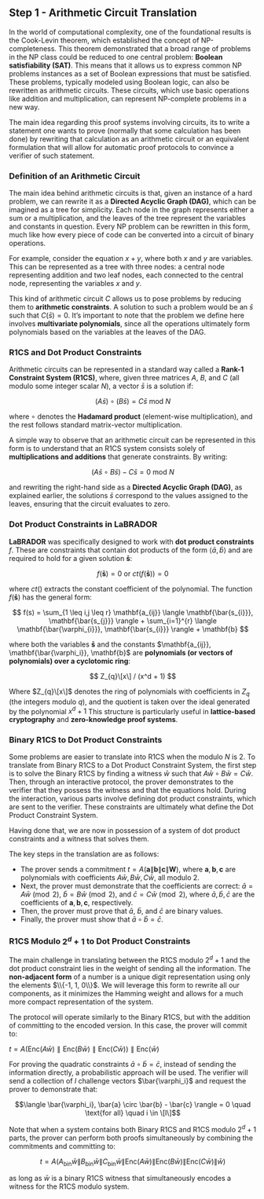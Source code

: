 ## Step 1 - Arithmetic Circuit Translation

In the world of computational complexity, one of the foundational results is the Cook-Levin theorem, which established the concept of NP-completeness. This theorem demonstrated that a broad range of problems in the NP class could be reduced to one central problem: **Boolean satisfiability (SAT)**. This means that it allows us to express common NP problems instances as a set of Boolean expressions that must be satisfied. These problems, typically modeled using Boolean logic, can also be rewritten as arithmetic circuits. These circuits, which use basic operations like addition and multiplication, can represent NP-complete problems in a new way.

The main idea regarding this proof systems involving circuits, its to write a statement one wants to prove (normally that some calculation has been done) by rewriting that calculation as an arithmetic circuit or an equivalent formulation that will allow for automatic proof protocols to convince a verifier of such statement.

### Definition of an Arithmetic Circuit

The main idea behind arithmetic circuits is that, given an instance of a hard problem, we can rewrite it as a **Directed Acyclic Graph (DAG)**, which can be imagined as a tree for simplicity. Each node in the graph represents either a sum or a multiplication, and the leaves of the tree represent the variables and constants in question. Every NP problem can be rewritten in this form, much like how every piece of code can be converted into a circuit of binary operations.

For example, consider the equation $x + y$, where both $x$ and $y$ are variables. This can be represented as a tree with three nodes: a central node representing addition and two leaf nodes, each connected to the central node, representing the variables $x$ and $y$.

This kind of arithmetic circuit $C$ allows us to pose problems by reducing them to **arithmetic constraints**. A solution to such a problem would be an $\bar{s}$ such that $C(\bar{s}) = 0$. It’s important to note that the problem we define here involves **multivariate polynomials**, since all the operations ultimately form polynomials based on the variables at the leaves of the DAG.

### R1CS and Dot Product Constraints

Arithmetic circuits can be represented in a standard way called a **Rank-1 Constraint System (R1CS)**, where, given three matrices $A$, $B$, and $C$ (all modulo some integer scalar $N$), a vector $\bar{s}$ is a solution if:

$$
(A \bar{s}) \circ (B \bar{s}) = C \bar{s} \text{ mod } N
$$

where $\circ$ denotes the **Hadamard product** (element-wise multiplication), and the rest follows standard matrix-vector multiplication.  

A simple way to observe that an arithmetic circuit can be represented in this form is to understand that an R1CS system consists solely of **multiplications and additions** that generate constraints. By writing:

$$
(A\bar{s} \circ B\bar{s}) - C\bar{s} = 0 \text{ mod } N
$$

and rewriting the right-hand side as a **Directed Acyclic Graph (DAG)**, as explained earlier, the solutions $\bar{s}$ correspond to the values assigned to the leaves, ensuring that the circuit evaluates to zero.

### Dot Product Constraints in LaBRADOR

**LaBRADOR** was specifically designed to work with **dot product constraints** $f$. These are constraints that contain dot products of the form $\langle \bar{a}, \bar{b} \rangle$ and are required to hold for a given solution $\mathbf{\bar{s}}$:

$$
f(\mathbf{\bar{s}})=0 \text{ or } ct(f(\mathbf{\bar{s}})) = 0
$$

where $ct()$ extracts the constant coefficient of the polynomial. The function $f(\mathbf{\bar{s}})$ has the general form:

$$
f(s) = \sum_{1 \leq i,j \leq r} \mathbf{a_{ij}} \langle \mathbf{\bar{s_{i}}}, \mathbf{\bar{s_{j}}} \rangle + \sum_{i=1}^{r} \langle \mathbf{\bar{\varphi_{i}}}, \mathbf{\bar{s_{i}}} \rangle + \mathbf{b}
$$

where both the variables $\mathbf{\bar{s}}$ and the constants $\mathbf{a_{ij}}, \mathbf{\bar{\varphi_i}}, \mathbf{b}$ are **polynomials (or vectors of polynomials) over a cyclotomic ring**:

$$
Z_{q}\[x\] / (x^d + 1)
$$

Where $Z_{q}\[x\]$ denotes the ring of polynomials with coefficients in $Z_{q}$ (the integers modulo $q$), and the quotient is taken over the ideal generated by the polynomial $x^d + 1$
This structure is particularly useful in **lattice-based cryptography** and **zero-knowledge proof systems**.


### Binary R1CS to Dot Product Constraints

Some problems are easier to translate into R1CS when the modulo $N$ is $2$. To translate from Binary R1CS to a Dot Product Constraint System, the first step is to solve the Binary R1CS by finding a witness $\bar{w}$ such that $A \bar{w} \circ B \bar{w} = C \bar{w}$. Then, through an interactive protocol, the prover demonstrates to the verifier that they possess the witness and that the equations hold. During the interaction, various parts involve defining dot product constraints, which are sent to the verifier. These constraints are ultimately what define the Dot Product Constraint System.

Having done that, we are now in possession of a system of dot product constraints and a witness that solves them.

The key steps in the translation are as follows:
- The prover sends a commitment $t = A(\mathbf{a} \lVert \mathbf{b} \lVert \mathbf{c} \lVert \mathbf{W})$, where $\mathbf{a}, \mathbf{b}, \mathbf{c}$ are polynomials with coefficients $A \bar{w}, B \bar{w}, C \bar{w}$, all modulo $2$.
- Next, the prover must demonstrate that the coefficients are correct: $\bar{a} = A \bar{w} \pmod{2}$, $\bar{b} = B \bar{w} \pmod{2}$, and $\bar{c} = C \bar{w} \pmod{2}$, where $\bar{a}, \bar{b}, \bar{c}$ are the coefficients of $\mathbf{a}, \mathbf{b}, \mathbf{c}$, respectively.
- Then, the prover must prove that $\bar{a}$, $\bar{b}$, and $\bar{c}$ are binary values.
- Finally, the prover must show that $\bar{a} \circ \bar{b} = \bar{c}$.


### R1CS Modulo $2^{d}+1$ to Dot Product Constraints

The main challenge in translating between the R1CS modulo $2^{d}+1$ and the dot product constraint lies in the weight of sending all the information. The **non-adjacent form** of a number is a unique digit representation using only the elements $\\{-1, 1, 0\\}$. We will leverage this form to rewrite all our components, as it minimizes the Hamming weight and allows for a much more compact representation of the system. 

The protocol will operate similarly to the Binary R1CS, but with the addition of committing to the encoded version. In this case, the prover will commit to:

$t = A(\text{Enc}(A \bar{w}) \parallel \text{Enc}(B \bar{w}) \parallel \text{Enc}(C \bar{w})) \parallel \text{Enc}(\bar{w})$

For proving the quadratic constraints $\bar{a} \circ \bar{b} = \bar{c}$, instead of sending the information directly, a probabilistic approach will be used. The verifier will send a collection of $l$ challenge vectors $\bar{\varphi_i}$ and request the prover to demonstrate that:

$$\langle \bar{\varphi_i}, \bar{a} \circ \bar{b} - \bar{c} \rangle = 0 \quad \text{for all} \quad i \in \[l\]$$

Note that when a system contains both Binary R1CS and R1CS modulo $2^{d}+1$ parts, the prover can perform both proofs simultaneously by combining the commitments and committing to:

$$t = A(A_{\text{bin}}\bar{w} \lVert B_{\text{bin}}\bar{w} \lVert C_{\text{bin}}\bar{w} \lVert \text{Enc}(A \bar{w}) \lVert \text{Enc}(B \bar{w}) \lVert \text{Enc}(C \bar{w}) \lVert \bar{w})$$

as long as $\bar{w}$ is a binary R1CS witness that simultaneously encodes a witness for the R1CS modulo system.






